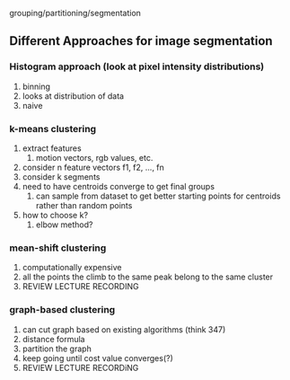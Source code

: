 grouping/partitioning/segmentation
## Different Approaches for image segmentation
### Histogram approach (look at pixel intensity distributions)
1. binning
2. looks at distribution of data
3. naive
### k-means clustering
1. extract features
	1. motion vectors, rgb values, etc.
2. consider n feature vectors f1, f2, ..., fn
3. consider k segments
4. need to have centroids converge to get final groups
	1. can sample from dataset to get better starting points for centroids rather than random points
5. how to choose k?
	1. elbow method?
### mean-shift clustering
1. computationally expensive
2. all the points the climb to the same peak belong to the same cluster
3. REVIEW LECTURE RECORDING
### graph-based clustering
1. can cut graph based on existing algorithms (think 347)
2. distance formula
3. partition the graph
4. keep going until cost value converges(?)
5. REVIEW LECTURE RECORDiNG